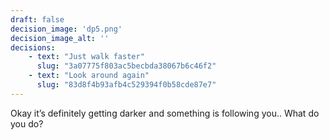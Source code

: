 ```yaml
---
draft: false
decision_image: 'dp5.png'
decision_image_alt: ''
decisions:
    - text: "Just walk faster"
      slug: "3a07775f803ac5becbda38067b6c46f2"
    - text: "Look around again"
      slug: "83d8f4b93afb4c529394f0b58cde87e7"
---
```

Okay it’s definitely getting darker and something 
is following you.. What do you do?